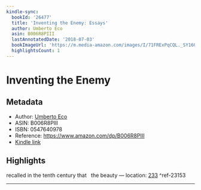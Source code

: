 ```yaml
---
kindle-sync:
  bookId: '26477'
  title: 'Inventing the Enemy: Essays'
  author: Umberto Eco
  asin: B006R8PIII
  lastAnnotatedDate: '2018-07-03'
  bookImageUrl: 'https://m.media-amazon.com/images/I/71FRExPqCQL._SY160.jpg'
  highlightsCount: 1
---
```

# Inventing the Enemy
## Metadata
* Author: [Umberto Eco](https://www.amazon.comundefined)
* ASIN: B006R8PIII
* ISBN: 0547640978
* Reference: https://www.amazon.com/dp/B006R8PIII
* [Kindle link](kindle://book?action=open&asin=B006R8PIII)

## Highlights
recalled in the tenth century that   the beauty — location: [233](kindle://book?action=open&asin=B006R8PIII&location=233) ^ref-23153

---
